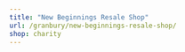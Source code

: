 ```yaml
---
title: "New Beginnings Resale Shop"
url: /granbury/new-beginnings-resale-shop/
shop: charity
---
```

